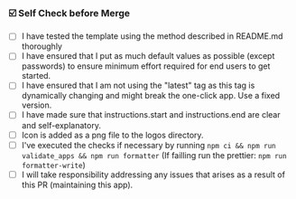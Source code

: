 ### ☑️ Self Check before Merge

- [ ] I have tested the template using the method described in README.md thoroughly
- [ ] I have ensured that I put as much default values as possible (except passwords) to ensure minimum effort required for end users to get started.
- [ ] I have ensured that I am not using the "latest" tag as this tag is dynamically changing and might break the one-click app. Use a fixed version.
- [ ] I have made sure that instructions.start and instructions.end are clear and self-explanatory.
- [ ] Icon is added as a png file to the logos directory.
- [ ] I've executed the checks if necessary by running `npm ci && npm run validate_apps && npm run formatter` (If failling run the prettier: `npm run formatter-write`)
- [ ] I will take responsibility addressing any issues that arises as a result of this PR (maintaining this app).
